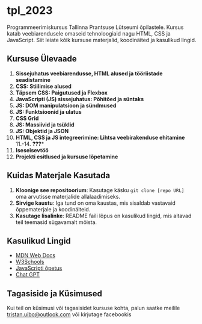 # tpl_2023
Programmeerimiskursus Tallinna Prantsuse Lütseumi õpilastele. Kursus katab veebiarendusele omaseid tehnoloogiaid nagu HTML, CSS ja JavaScript. Siit leiate kõik kursuse materjalid, koodinäited ja kasulikud lingid.

## Kursuse Ülevaade

1. **Sissejuhatus veebiarendusse, HTML alused ja tööriistade seadistamine**
2. **CSS: Stiilimise alused**
3. **Täpsem CSS: Paigutused ja Flexbox**
4. **JavaScripti (JS) sissejuhatus: Põhitõed ja süntaks**
5. **JS: DOM manipulatsioon ja sündmused**
6. **JS: Funktsioonid ja ulatus**
7. **CSS Grid**
8. **JS: Massiivid ja tsüklid**
9. **JS: Objektid ja JSON**
10. **HTML, CSS ja JS integreerimine: Lihtsa veebirakenduse ehitamine**
11.-14. **???***
15. **Iseseisevtöö**
16. **Projekti esitlused ja kursuse lõpetamine**
## Kuidas Materjale Kasutada

1. **Kloonige see repositoorium**: Kasutage käsku `git clone [repo URL]` oma arvutisse materjalide allalaadimiseks.
2. **Sirvige kaustu**: Iga tund on oma kaustas, mis sisaldab vastavaid õppematerjale ja koodinäiteid.
3. **Kasutage lisalinke**: README faili lõpus on kasulikud lingid, mis aitavad teil teemasid sügavamalt mõista.

## Kasulikud Lingid

- [MDN Web Docs](https://developer.mozilla.org/et/)
- [W3Schools](https://www.w3schools.com/)
- [JavaScripti õpetus](https://javascript.info/)
- [Chat GPT](https://chat.openai.com)
## Tagasiside ja Küsimused

Kui teil on küsimusi või tagasisidet kursuse kohta, palun saatke meilile tristan.uibo@outlook.com või kirjutage facebookis
